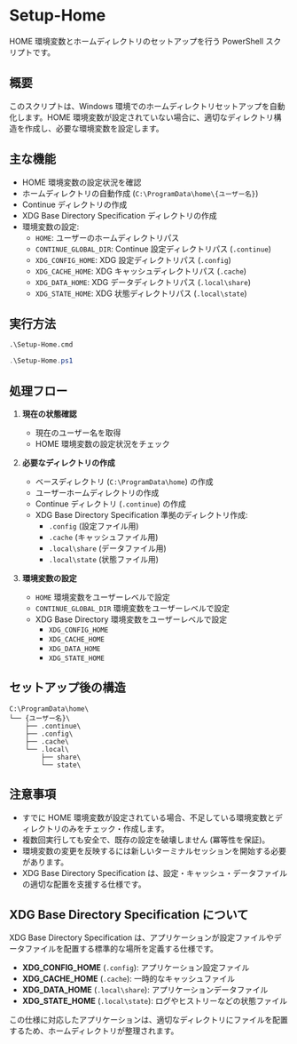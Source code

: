 # Setup-Home

HOME 環境変数とホームディレクトリのセットアップを行う PowerShell スクリプトです。

## 概要

このスクリプトは、Windows 環境でのホームディレクトリセットアップを自動化します。HOME 環境変数が設定されていない場合に、適切なディレクトリ構造を作成し、必要な環境変数を設定します。

## 主な機能

- HOME 環境変数の設定状況を確認
- ホームディレクトリの自動作成 (`C:\ProgramData\home\{ユーザー名}`)
- Continue ディレクトリの作成
- XDG Base Directory Specification ディレクトリの作成
- 環境変数の設定:
  - `HOME`: ユーザーのホームディレクトリパス
  - `CONTINUE_GLOBAL_DIR`: Continue 設定ディレクトリパス (`.continue`)
  - `XDG_CONFIG_HOME`: XDG 設定ディレクトリパス (`.config`)
  - `XDG_CACHE_HOME`: XDG キャッシュディレクトリパス (`.cache`)
  - `XDG_DATA_HOME`: XDG データディレクトリパス (`.local\share`)
  - `XDG_STATE_HOME`: XDG 状態ディレクトリパス (`.local\state`)

## 実行方法

```cmd
.\Setup-Home.cmd
```

```powershell
.\Setup-Home.ps1
```

## 処理フロー

1. **現在の状態確認**
   - 現在のユーザー名を取得
   - HOME 環境変数の設定状況をチェック

2. **必要なディレクトリの作成**
   - ベースディレクトリ (`C:\ProgramData\home`) の作成
   - ユーザーホームディレクトリの作成
   - Continue ディレクトリ (`.continue`) の作成
   - XDG Base Directory Specification 準拠のディレクトリ作成:
     - `.config` (設定ファイル用)
     - `.cache` (キャッシュファイル用)
     - `.local\share` (データファイル用)
     - `.local\state` (状態ファイル用)

3. **環境変数の設定**
   - `HOME` 環境変数をユーザーレベルで設定
   - `CONTINUE_GLOBAL_DIR` 環境変数をユーザーレベルで設定
   - XDG Base Directory 環境変数をユーザーレベルで設定
     - `XDG_CONFIG_HOME`
     - `XDG_CACHE_HOME`
     - `XDG_DATA_HOME`
     - `XDG_STATE_HOME`

## セットアップ後の構造

```text
C:\ProgramData\home\
└── {ユーザー名}\
    ├── .continue\
    ├── .config\
    ├── .cache\
    └── .local\
        ├── share\
        └── state\
```

## 注意事項

- すでに HOME 環境変数が設定されている場合、不足している環境変数とディレクトリのみをチェック・作成します。
- 複数回実行しても安全で、既存の設定を破壊しません (冪等性を保証)。
- 環境変数の変更を反映するには新しいターミナルセッションを開始する必要があります。
- XDG Base Directory Specification は、設定・キャッシュ・データファイルの適切な配置を支援する仕様です。

## XDG Base Directory Specification について

XDG Base Directory Specification は、アプリケーションが設定ファイルやデータファイルを配置する標準的な場所を定義する仕様です。

- **XDG_CONFIG_HOME** (`.config`): アプリケーション設定ファイル
- **XDG_CACHE_HOME** (`.cache`): 一時的なキャッシュファイル
- **XDG_DATA_HOME** (`.local\share`): アプリケーションデータファイル
- **XDG_STATE_HOME** (`.local\state`): ログやヒストリーなどの状態ファイル

この仕様に対応したアプリケーションは、適切なディレクトリにファイルを配置するため、ホームディレクトリが整理されます。
